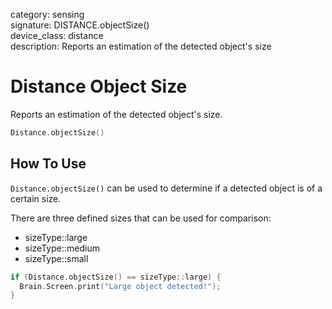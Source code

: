category: sensing  
signature: DISTANCE.objectSize()  
device_class: distance  
description: Reports an estimation of the detected object's size  

# Distance Object Size

Reports an estimation of the detected object's size.

```cpp
Distance.objectSize()
```

## How To Use

`Distance.objectSize()` can be used to determine if a detected object is of a certain size.

There are three defined sizes that can be used for comparison:

* sizeType::large
* sizeType::medium
* sizeType::small

```cpp
if (Distance.objectSize() == sizeType::large) {
  Brain.Screen.print("Large object detected!");
}
```

<advanced>
</advanced>





